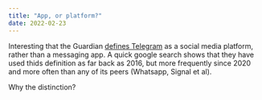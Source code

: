 ```yaml
---
title: "App, or platform?"
date: 2022-02-23
---
```


Interesting that the Guardian [defines Telegram](https://www.theguardian.com/uk-news/2022/feb/08/ex-councillor-william-coleshill-thrown-out-tory-party-among-mob-starmer-incident-resistance-gb) as a social media platform, rather than a messaging app.  A quick google search shows that they have used thids definition as far back as 2016, but more frequently since 2020 and more often than any of its peers (Whatsapp, Signal et al).

Why the distinction?
